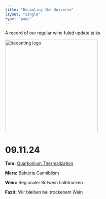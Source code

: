 ```yaml
---
title: "Decanting the Universe"
layout: "single"
type: "page"
---
```


A record of our regular wine fuled update talks.

<img src="../decanting_logo.png" alt="decanting logo" width="300"/>

# 09.11.24

**Tom:** [Quarkonium Thermalization](../pdfs/DecantingTheUniverse-09.11.24_QuarkoniumThermalization.pdf)

**Mara:** [Bakteria Canniblism]()

**Wein:** Regionaler Rotwein halbtrocken

**Fazit:** Wir bleiben bei trockenem Wein

